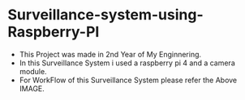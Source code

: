 # Surveillance-system-using-Raspberry-PI
- This Project was made in 2nd Year of My Enginnering.
- In this Surveillance System i used a raspberry pi 4 and a camera module.
- For WorkFlow of this Surveillance System please refer the Above IMAGE.
